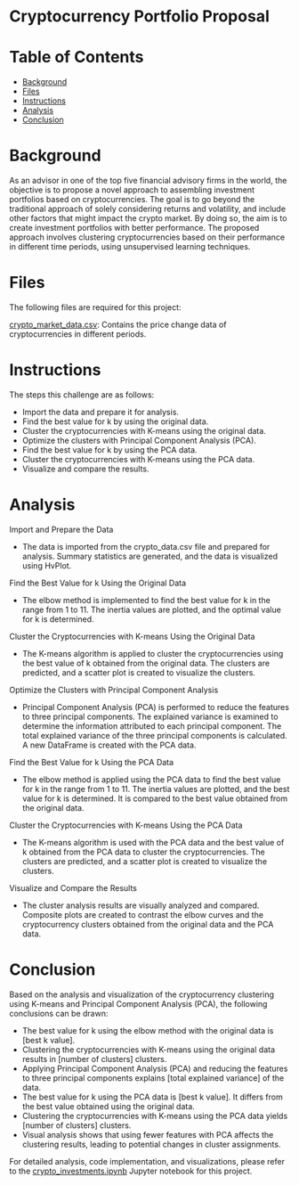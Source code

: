 # Cryptocurrency Portfolio Proposal 

# Table of Contents
* [Background](#Background)
* [Files](#Files)
* [Instructions](#Instructions)
* [Analysis](#Analysis)
* [Conclusion](#Conclusion)


# Background
As an advisor in one of the top five financial advisory firms in the world, the objective is to propose a novel approach to assembling investment portfolios based on cryptocurrencies. The goal is to go beyond the traditional approach of solely considering returns and volatility, and include other factors that might impact the crypto market. By doing so, the aim is to create investment portfolios with better performance. The proposed approach involves clustering cryptocurrencies based on their performance in different time periods, using unsupervised learning techniques.

# Files
The following files are required for this project:

[crypto_market_data.csv](crypto_market_data.csv): Contains the price change data of cryptocurrencies in different periods.

# Instructions
The steps this challenge are as follows:

* Import the data and prepare it for analysis.
* Find the best value for k by using the original data.
* Cluster the cryptocurrencies with K-means using the original data.
* Optimize the clusters with Principal Component Analysis (PCA).
* Find the best value for k by using the PCA data.
* Cluster the cryptocurrencies with K-means using the PCA data.
* Visualize and compare the results.

# Analysis
Import and Prepare the Data
* The data is imported from the crypto_data.csv file and prepared for analysis. Summary statistics are generated, and the data is visualized using HvPlot.

Find the Best Value for k Using the Original Data
* The elbow method is implemented to find the best value for k in the range from 1 to 11. The inertia values are plotted, and the optimal value for k is determined.

Cluster the Cryptocurrencies with K-means Using the Original Data
* The K-means algorithm is applied to cluster the cryptocurrencies using the best value of k obtained from the original data. The clusters are predicted, and a scatter plot is created to visualize the clusters.

Optimize the Clusters with Principal Component Analysis
* Principal Component Analysis (PCA) is performed to reduce the features to three principal components. The explained variance is examined to determine the information attributed to each principal component. The total explained variance of the three principal components is calculated. A new DataFrame is created with the PCA data.

Find the Best Value for k Using the PCA Data
* The elbow method is applied using the PCA data to find the best value for k in the range from 1 to 11. The inertia values are plotted, and the best value for k is determined. It is compared to the best value obtained from the original data.

Cluster the Cryptocurrencies with K-means Using the PCA Data
* The K-means algorithm is used with the PCA data and the best value of k obtained from the PCA data to cluster the cryptocurrencies. The clusters are predicted, and a scatter plot is created to visualize the clusters.

Visualize and Compare the Results
* The cluster analysis results are visually analyzed and compared. Composite plots are created to contrast the elbow curves and the cryptocurrency clusters obtained from the original data and the PCA data.

# Conclusion
Based on the analysis and visualization of the cryptocurrency clustering using K-means and Principal Component Analysis (PCA), the following conclusions can be drawn:

* The best value for k using the elbow method with the original data is [best k value].
* Clustering the cryptocurrencies with K-means using the original data results in [number of clusters] clusters.
* Applying Principal Component Analysis (PCA) and reducing the features to three principal components explains [total explained variance] of the data.
* The best value for k using the PCA data is [best k value]. It differs from the best value obtained using the original data.
* Clustering the cryptocurrencies with K-means using the PCA data yields [number of clusters] clusters.
* Visual analysis shows that using fewer features with PCA affects the clustering results, leading to potential changes in cluster assignments.

For detailed analysis, code implementation, and visualizations, please refer to the [crypto_investments.ipynb](crypto_investments.ipynb) Jupyter notebook for this project.

